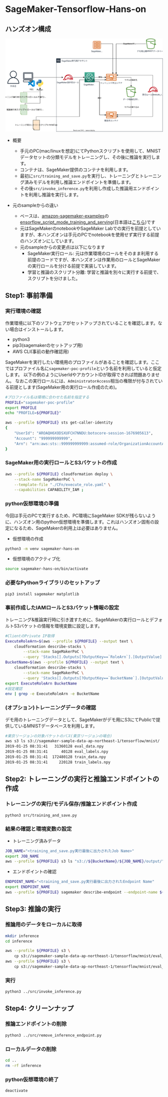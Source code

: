 # SageMaker-Tensorflow-Hans-on
## ハンズオン構成
![architecture](architecture.svg)

- 概要
    - 手元のPC(mac/linuxを想定)にてPythonスクリプトを使用して、MNISTデータセットの分類モデルをトレーニングし、その後に推論を実行します。
    - コンテナは、SageMaker提供のコンテナを利用します。
    - 最初に`src/training_and_save.py`を実行し、トレーニングとトレーニング済みモデルを利用し推論エンドポイントを準備します。
    - その後`src/invoke_inference.py`を利用し作成した推論用エンドポイントを利用し推論を実行します。

- 元のsampleからの違い
    - ベースは、[amazon-sagemaker-examples](https://github.com/aws/amazon-sagemaker-examples/)の[ensorflow_script_mode_training_and_serving](https://github.com/aws/amazon-sagemaker-examples/blob/main/sagemaker-python-sdk/tensorflow_script_mode_training_and_serving/tensorflow_script_mode_training_and_serving.ipynb)(日本語は[こちら](https://github.com/aws-samples/aws-ml-jp/blob/main/sagemaker/tensorflow2-training-and-serving/tensorflow2_training_and_serving.ipynb))です
    - 元はSageMakerのnotebookやSageMaker Labでの実行を前提としていますが、本ハンズオンは手元のPCでnotebookを使用せず実行する前提のハンズオンにしています。
    - 元のsampleからの変更点は以下になります
        - SageMaker実行ロール: 元は作業環境のロールをそのまま利用する前提のコードですが、本ハンズオンは作業用のロールとSageMakerの実行ロールを分ける前提で実装しています。
        - 学習と推論のスクリプト分離: 学習と推論を別々に実行する前提で、スクリプトを分けました。

## Step1: 事前準備
### 実行環境の確認
作業環境に以下のソフトウェアがセットアップされていることを確認します。ない場合はインストールします。
- python3
- pip3(sagemakerのセットアップ用)
- AWS CLI(事前の動作確認用)

SageMakerを実行したい環境用のプロファイルがあることを確認します。ここではプロファイル名に`sagemaker-poc-profile`という名前を利用していると仮定します。
以下の例のようにUserIdやアカウントIDが取得できれば問題ありません。
なおこの実行ロールには、`AdministratorAccess`相当の権限が付与されている前提とします(SageMaker用の実行ロール作成のため)。
```sh
#プロファイル名は環境に合わせた名前を指定する
PROFILE="sagemaker-poc-profile"
export PROFILE
echo "PROFILE=${PROFILE}"
```
```sh
aws --profile ${PROFILE} sts get-caller-identity
{
    "UserId": "AROAQH6XODSXUFCH7NNDU:botocore-session-1676905613",
    "Account": "999999999999",
    "Arn": "arn:aws:sts::999999999999:assumed-role/OrganizationAccountAccessRole/botocore-session-1676905613"
}
```
### SageMaker用の実行ロールとS3バケットの作成
```sh
aws --profile ${PROFILE} cloudformation deploy \
    --stack-name SageMakerPoC \
    --template-file "./CFn/execute_role.yaml" \
    --capabilities CAPABILITY_IAM ;
```


### python仮想環境の準備
今回は手元のPCで実行するため、PC環境にSageMaker SDKが残らないように、ハンズオン用のpython仮想環境を準備します。これはハンズオン固有の設定になるため、SageMakerの利用上は必要はありません。
- 仮想環境の作成
```sh
python3 -m venv sagemaker-hans-on
```
- 仮想環境のアクティブ化
```sh
source sagemaker-hans-on/bin/activate
```
### 必要なPythonライブラリのセットアップ
```sh
pip3 install sagemaker matplotlib
```
### 事前作成したIAMロールとS3バケット情報の設定
トレーニング&推論実行時に引き渡すために、SageMakerの実行ロールとデフォルトS3バケットの情報を環境変数に設定します。
```sh
#ClientのPrivate IP取得
ExecuteRoleArn=$(aws --profile ${PROFILE} --output text \
    cloudformation describe-stacks \
        --stack-name SageMakerPoC \
        --query 'Stacks[].Outputs[?OutputKey==`RoleArn`].[OutputValue]')
BucketName=$(aws --profile ${PROFILE} --output text \
    cloudformation describe-stacks \
        --stack-name SageMakerPoC \
        --query 'Stacks[].Outputs[?OutputKey==`BucketName`].[OutputValue]')
export ExecuteRoleArn BucketName
#設定確認
env | grep -e ExecuteRoleArn -e BucketName
```
### (オプション)トレーニングデータの確認
デモ用のトレーニングデータとして、SageMakerがデモ用にS3にてPublicで提供しているMNISTデータベースを利用します。

```sh
#東京リージョンの対象バケットのパス(東京リージョンの場合)
aws s3 ls s3://sagemaker-sample-data-ap-northeast-1/tensorflow/mnist/
2019-01-25 08:31:41   31360128 eval_data.npy
2019-01-25 08:31:41      40128 eval_labels.npy
2019-01-25 08:31:41  172480128 train_data.npy
2019-01-25 08:31:41     220128 train_labels.npy
```
## Step2: トレーニングの実行と推論エンドポイントの作成
### トレーニングの実行/モデル保存/推論エンドポイント作成
```sh
python3 src/training_and_save.py
```
### 結果の確認と環境変数の設定
- トレーニング済みデータ
```sh
JOB_NAME="<training_and_save.py実行最後に出力されたJob Name>"
export JOB_NAME
aws --profile ${PROFILE} s3 ls "s3://${BucketName}/${JOB_NAME}/output/"
```
- エンドポイントの確認
```sh
ENDPOINT_NAME="<training_and_save.py実行最後に出力されたEndpoint Name"
export ENDPOINT_NAME
aws --profile ${PROFILE} sagemaker describe-endpoint --endpoint-name ${ENDPOINT_NAME}
```

## Step3: 推論の実行
### 推論用のデータをローカルに取得
```sh
mkdir inference
cd inference
```
```sh
aws --profile ${PROFILE} s3 \
    cp s3://sagemaker-sample-data-ap-northeast-1/tensorflow/mnist/eval_data.npy eval_data.npy
aws --profile ${PROFILE} s3 \
    cp s3://sagemaker-sample-data-ap-northeast-1/tensorflow/mnist/eval_labels.npy eval_labels.npy
```
### 実行
```sh
python3 ../src/invoke_inference.py
```

## Step4: クリーンナップ
### 推論エンドポイントの削除
```sh
python3 ../src/remove_inference_endpoint.py
```
### ローカルデータの削除
```sh
cd ..
rm -rf inference
```
### python仮想環境の終了
```sh
deactivate
```